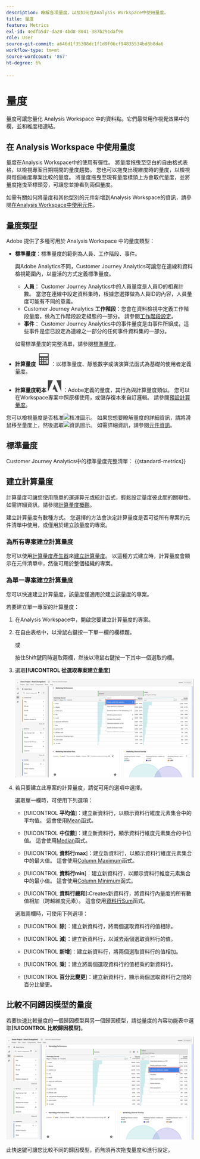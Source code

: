 ```yaml
---
description: 瞭解各項量度，以及如何在Analysis Workspace中使用量度。
title: 量度
feature: Metrics
exl-id: 4edfb5d7-da20-4bd8-8041-387b291daf96
role: User
source-git-commit: a646d1f35308dc1f1d9f06cf94835534bd8b8da6
workflow-type: tm+mt
source-wordcount: '867'
ht-degree: 6%

---
```


# 量度

量度可讓您量化 Analysis Workspace 中的資料點。它們最常用作視覺效果中的欄，並和維度相連結。

## 在 Analysis Workspace 中使用量度

量度在Analysis Workspace中的使用有彈性。 將量度拖曳至空白的自由格式表格，以檢視專案日期期間的量度趨勢。 您也可以拖曳出現維度時的量度，以檢視與每個維度專案比較的量度。 將量度拖曳至現有量度標頭上方會取代量度，並將量度拖曳至標頭旁，可讓您並排看到兩個量度。

如需有關如何將量度和其他型別的元件新增到Analysis Workspace的資訊，請參閱[在Analysis Workspace中使用元件](/help/components/use-components-in-workspace.md)。


## 量度類型

Adobe 提供了多種可用於 Analysis Workspace 中的量度類型：


* **標準量度**：標準量度的範例為人員、工作階段、事件。

  與Adobe Analytics不同，Customer Journey Analytics可讓您在連線和資料檢視範圍內，以靈活的方式定義標準量度。

   * **人員**： Customer Journey Analytics中的人員量度是人員ID的相異計數。 當您在連線中設定資料集時，根據您選擇做為人員ID的內容，人員量度可能有不同的意義。
   * Customer Journey Analytics **工作階段**：您會在資料檢視中定義工作階段量度，做為工作階段設定組態的一部分。 請參閱[工作階段設定](/help/data-views/session-settings.md)。
   * **事件**： Customer Journey Analytics中的事件量度是由事件所組成，這些事件是您已設定為連線之一部分的任何事件資料集的一部分。

  如需標準量度的完整清單，請參閱[標準量度](#standard-metrics)。

* **計算量度** ![電腦](/help/assets/icons/Calculator.svg)：以標準量度、靜態數字或演演算法函式為基礎的使用者定義量度。

* **計算量度範本** ![AdobeLogoSmall](/help/assets/icons/AdobeLogoSmall.svg) ：Adobe定義的量度，其行為與計算量度類似。 您可以在Workspace專案中照原樣使用，或儲存復本來自訂邏輯。 請參閱[預設計算量度](calc-metrics/cm-workflow/../default-calcmetrics.md)。

您可以檢視量度是否核准![核准圖示](https://spectrum.adobe.com/static/icons/ui_18/CheckmarkSize100.svg)。 如果您想要瞭解量度的詳細資訊，請將滑鼠移至量度上，然後選取![資訊圖示](https://spectrum.adobe.com/static/icons/workflow_18/Smock_InfoOutline_18_N.svg)。 如需詳細資訊，請參閱[元件資訊](use-components-in-workspace.md#component-info)。


## 標準量度

Customer Journey Analytics中的標準量度完整清單：
{{standard-metrics}}


## 建立計算量度

計算量度可讓您使用簡單的運運算元或統計函式，輕鬆設定量度彼此間的關聯性。 如需詳細資訊，請參閱[計算量度概觀](/help/components/calc-metrics/calc-metr-overview.md)。

建立計算量度有數種方式。 您選擇的方法會決定計算量度是否可從所有專案的元件清單中使用，或僅用於建立該量度的專案。

### 為所有專案建立計算量度

您可以使用[計算量度產生器](/help/components/calc-metrics/cm-workflow/cm-build-metrics.md)來[建立計算量度](/help/components/calc-metrics/cm-workflow/cm-workflow.md)。 以這種方式建立時，計算量度會顯示在元件清單中，然後可用於整個組織的專案。

### 為單一專案建立計算量度

您可以快速建立計算量度，該量度僅適用於建立該量度的專案。

若要建立單一專案的計算量度：

1. 在Analysis Workspace中，開啟您要建立計算量度的專案。

1. 在自由表格中，以滑鼠右鍵按一下單一欄的欄標題。

   或

   按住Shift鍵同時選取兩欄，然後以滑鼠右鍵按一下其中一個選取的欄。

1. 選取&#x200B;**[!UICONTROL 從選取專案建立量度]**

   ![Workspace面板反白顯示「從選取專案建立」](assets/create-metric-from-selection.png)

1. 若只要建立此專案的計算量度，請從可用的選項中選擇。

   選取單一欄時，可使用下列選項：

   * [!UICONTROL **平均值**]：建立新資料行，以顯示資料行維度元素集合中的平均值。 這會使用[Mean](/help/components/calc-metrics/cm-functions.md#mean)函式。

   * [!UICONTROL **中位數**]：建立新資料行，顯示資料行維度元素集合的中位值。 這會使用[Median](/help/components/calc-metrics/cm-functions.md#median)函式。

   * [!UICONTROL **資料行max**]：建立新資料行，以顯示資料行維度元素集合中的最大值。 這會使用[Column Maximum](/help/components/calc-metrics/cm-functions.md#column-maximum)函式。

   * [!UICONTROL **資料行min**]：建立新資料行，以顯示資料行維度元素集合中的最小值。 這會使用[Column Minimum](/help/components/calc-metrics/cm-functions.md#column-minimum)函式。

   * [!UICONTROL **資料行總和**]:Creates&#x200B;新資料行，將資料行內量度的所有數值相加（跨越維度元素）。 這會使用[資料行Sum](/help/components/calc-metrics/cm-functions.md#column-sum)函式。

   選取兩欄時，可使用下列選項：

   * [!UICONTROL **除**]：建立新資料行，將兩個選取資料行的值相除。

   * [!UICONTROL **減**]：建立新資料行，以減去兩個選取資料行的值。

   * [!UICONTROL **新增**]：建立新資料行，將兩個選取資料行的值相加。

   * [!UICONTROL **乘**]：建立將兩個選取資料行的值相乘的新資料行。

   * [!UICONTROL **百分比變更**]：建立新資料行，顯示兩個選取資料行之間的百分比變更。


## 比較不同歸因模型的量度

若要快速比較量度的一個歸因模型與另一個歸因模型，請從量度的內容功能表中選取&#x200B;**[!UICONTROL 比較歸因模型]**。

![Workspace面板醒目提示比較歸因模型](assets/compare-attribution.png)

此快速鍵可讓您比較不同的歸因模型，而無須再次拖曳量度和進行設定。


